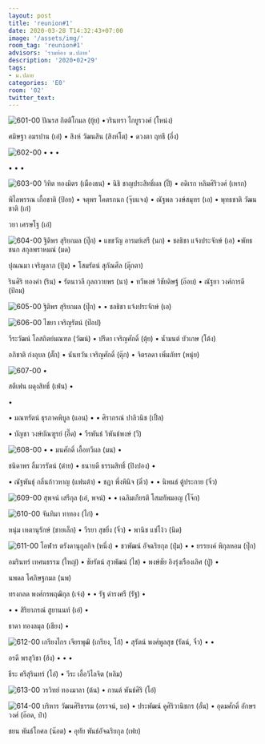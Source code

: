 ```yaml
---
layout: post
title: 'reunion#1'
date: 2020-03-28 T14:32:43+07:00
image: '/assets/img/'
room_tag: 'reunion#1'
advisors: 'รวมห้อง ม.ปลาย'
description: '2020•02•29'
tags:
- ม.ปลาย
categories: 'E0'
room: '02'
twitter_text:
---
```

![601-00](https://res.cloudinary.com/dbruw74ms/image/upload/l_text:Athiti_50:6%252F1,g_south_west,x_30,y_30,co_rgb:ffe4e160/r_8,c_fit,w_760/v1585476267/2020-02-29-601_gc4bnf.png)
ปัณรส กิตติโกมล (ยุ้ย) •วรินทรา ไกยูรวงศ์ (โหน่ง)

ศมิษฐา อมรปาน (เอ๋) • สิงห์ วัฒนสิน (สิงห์โต) • ดวงตา ฤทธี (อึ่ง)

![602-00](https://res.cloudinary.com/dbruw74ms/image/upload/l_text:Athiti_50:6%252F2,g_south_west,x_30,y_30,co_rgb:ffe4e160/r_8,c_fit,w_760/v1585476256/2020-02-29-602_meww3f.png)
  •  •  •

  •  •  •

![603-00](https://res.cloudinary.com/dbruw74ms/image/upload/l_text:Athiti_50:6%252F3,g_south_west,x_30,y_30,co_rgb:ffe4e160/r_8,c_fit,w_760/v1585476244/2020-02-29-603_kineuv.png)
วิทิต ทองมิตร (เมืองธน) • นิธิ ชาญประสิทธิ์ผล (ปิ๊) • อดิเรก หลิมศิริวงศ์ (เหรก)

พิไลพรรณ เกื้อชาติ (ป้อย) • จตุพร โคตรกนก (จุ๊บแจง) • ณัฐพล วงษ์สมุทร (เอ) • พุทธชาติ วัฒนชาติ (เก๋)

วยา เศรษโฐ (เอ๋)

![604-00](https://res.cloudinary.com/dbruw74ms/image/upload/l_text:Athiti_50:6%252F4,g_south_west,x_30,y_30,co_rgb:ffe4e160/r_8,c_fit,w_760/v1585476222/2020-02-29-604_a2eji4.png)
ฐิติพร สุริยกมล (ปุ๊ก) • แขขวัญ อารมย์เสรี (นก) • ชลธิชา แจ้งประจักษ์ (เอ) •พัทธชนก สกุลพราหมณ์ (มด)

ปุณณมา เจริญลาภ (ปุ้ม) • โสมรัตน์ สุกัณศีล (ตุ๊กตา)

รินศิริ ทองคำ (ริน) • รัตนาวลี กุลถวายพร (นา) • ทวีพงษ์ วิชัยดิษฐ์ (อ๊อบ) • ณัฐยา วงศ์การดี (ป้อม)

![605-00](https://res.cloudinary.com/dbruw74ms/image/upload/l_text:Athiti_50:6%252F5,g_south_west,x_30,y_30,co_rgb:ffe4e160/r_8,c_fit,w_760/v1585476210/2020-02-29-605_sl31bn.png)
ฐิติพร สุริยกมล (ปุ๊ก) •  • ชลธิชา แจ้งประจักษ์ (เอ)

![606-00](https://res.cloudinary.com/dbruw74ms/image/upload/l_text:Athiti_50:6%252F6,g_south_west,x_30,y_30,co_rgb:ffe4e160/r_8,c_fit,w_760/v1585476196/2020-02-29-606_chtivu.png)
ไชยา เจริญรัตน์ (ป๊อป)

วีระวัฒน์ โลสถิตย์มณฑล (วัฒน์) • ปรีดา เจริญศักดิ์ (ตุ้ย) • น้ำมนต์ บัวเกษ (โต้ง)

อภิชาติ ก๋งอุบล (ตั๊ก) • นันทวัน เจริญศักดิ์ (ตุ๊ก) • จิตรลดา เพิ่มภัทร (หนุ่ย)

![607-00](https://res.cloudinary.com/dbruw74ms/image/upload/l_text:Athiti_50:6%252F7,g_south_west,x_30,y_30,co_rgb:ffe4e160/r_8,c_fit,w_760/v1585476186/2020-02-29-607_br1p18.png)
 •

สตีเฟน ผดุงสิทธิ์ (เฟ่น) •

 •

 • มณฑรัตน์ ธุรภาคพิบูล (แอน) •  • ศิราภรณ์ ปาลิวนิช (เปิ้ล)

 • บัญชา วงษ์บัณฑูรย์ (อี๊ด) • วีรพันธ์ วิพันธ์พงษ์ (วี)

![608-00](https://res.cloudinary.com/dbruw74ms/image/upload/l_text:Athiti_50:6%252F8,g_south_west,x_30,y_30,co_rgb:ffe4e160/r_8,c_fit,w_760/v1585476169/2020-02-29-608_in6mvq.png)
 •  • มนศักดิ์ เอื้อทวีผล (มน) •

ชนิดาพร ลิ้มวรรัตน์ (ต่าย) • ธนาบดี ธรรมสิทธิ์ (ปิงปอง) •

 • ณัฐพันธุ์ กลิ่นก้าวหาญ (แฟนต้า) • ชฎา พึ่งพินิจ (ดิ๋ว) •  • นิพนธ์ ตู้ประกาย (จิ๋ว)

![609-00](https://res.cloudinary.com/dbruw74ms/image/upload/l_text:Athiti_50:6%252F9,g_south_west,x_30,y_30,co_rgb:ffe4e160/r_8,c_fit,w_760/v1585476157/2020-02-29-609_j2o2yh.png)
สุพจน์ เสรีกุล (เอ๋, พจน์) •  • เฉลิมเกียรติ โสมทัพมอญ (โจ๊ก)

![610-00](https://res.cloudinary.com/dbruw74ms/image/upload/l_text:Athiti_50:6%252F10,g_south_west,x_30,y_30,co_rgb:ffe4e160/r_8,c_fit,w_760/v1585476149/2020-02-29-610_o4zf9w.png)
จันทิมา ทาทอง (ไก่) •

หนุ่ม เหตานุรักษ์ (ชายเล็ก) • วีรยา สุขยิ่ง (จิ๋ว) • พานิช แซ่โง้ว (นิด)

![611-00](https://res.cloudinary.com/dbruw74ms/image/upload/l_text:Athiti_50:6%252F11,g_south_west,x_30,y_30,co_rgb:ffe4e160/r_8,c_fit,w_760/v1585476141/2020-02-29-611_x4aaoj.png)
โอฬาร ตรังดานุกูลกิจ (หนึ่ง) • ชวพัฒน์ อัจฉริยกุล (ปุ๋ม) •  • ยรรยงค์ พิกุลหอม (ปุ๊ก)

อมรินทร์ เทศนธรรม (ใหญ่) • ชัยรัตน์ สุวพัฒน์ (ไช) • พงษ์ชัย อิงรุ่งเรืองเลิศ (ปู่) •

นพดล โศภิษฐกมล (นพ)

ทรงกลด พงศ์กรพฤฒิกุล (เจ๋ง) •  • รัฐ ดำรงศรี (รัฐ) •

 •  • สิริยาภรณ์ สูยานนท์ (เอ๋) •

ธาดา ทองลมุล (เชียง) •

![612-00](https://res.cloudinary.com/dbruw74ms/image/upload/l_text:Athiti_50:6%252F12,g_south_west,x_30,y_30,co_rgb:ffe4e160/r_8,c_fit,w_760/v1585476030/2020-02-29-612_sb90yi.png)
เกรียงไกร เจียรพุฒิ (เกรียง, โก้) • สุรัตน์ พงศ์พูลสุข (รัตน์, จิ๋ว) •  •

อรดี พรสุวิชา (ฮ้ง) •  •  •

ธีระ ศรีสุรินทร์ (โอ๋) • วีระ เอื้อวิไลจิต (หลิม)

![613-00](https://res.cloudinary.com/dbruw74ms/image/upload/l_text:Athiti_50:6%252F13,g_south_west,x_30,y_30,co_rgb:ffe4e160/r_8,c_fit,w_760/v1585584733/2020-02-29-613_nrwjxe.png)
วรวิทย์ ทองมาลา (ต้น) • กานต์ พันธ์ศิริ (โอ๋)

![614-00](https://res.cloudinary.com/dbruw74ms/image/upload/l_text:Athiti_28:6%252F14,g_south_west,x_20,y_20,co_rgb:ffe4e160/r_8,c_fit,w_760/v1585372109/2020-02-29-614_mcizmv.png)
บริหาร วัฒนศิริธรรม (อรรจน์, บอ) • ประพัฒน์ คูศิริวานิชกร (อั๋น) • อุดมศักดิ์ อักษรวงศ์ (อ๊อด, ป๋า)

ชยน พันธ์โกศล (น๊อต) • อุทัย พันธ์อัจฉริยกุล (เฟย)
